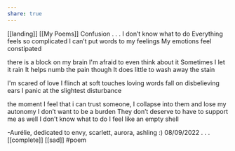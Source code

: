 ```yaml
---
share: true
---
```

[[landing]] [[My Poems]]
Confusion
.
.
.
I don’t know what to do 
Everything feels so complicated
I can’t put words to my feelings
My emotions feel constipated 

there is a block on my brain
I'm afraid to even think about it
Sometimes I let it rain 
It helps numb the pain though
It does little to wash away the stain

I'm scared of love
I flinch at soft touches
loving words fall on disbelieving ears
I panic at the slightest disturbance

the moment I feel that i can trust someone, 
I collapse into them and lose my autonomy
I don’t want to be a burden 
They don’t deserve to have to support me as well
I don’t know what to do
I feel like an empty shell

-Aurélie, dedicated to envy, scarlett, aurora, ashling :)
08/09/2022
.
.
.
[[complete]] [[sad]] #poem 
